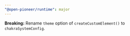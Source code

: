 ```yaml
---
"@open-pioneer/runtime": major
---
```


**Breaking:** Rename `theme` option of `createCustomElement()` to `chakraSystemConfig`.
